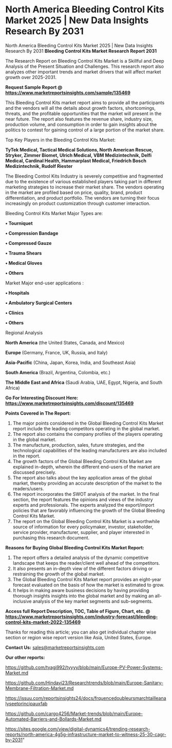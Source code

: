 # North America Bleeding Control Kits Market 2025 | New Data Insights Research By 2031
North America Bleeding Control Kits Market 2025 | New Data Insights Research By 2031
<strong>Bleeding Control Kits Market Research Report 2031</strong>

The Research Report on Bleeding Control Kits Market is a Skillful and Deep Analysis of the Present Situation and Challenges. This research report also analyzes other important trends and market drivers that will affect market growth over 2025-2031.

<strong>Request Sample Report @ <a href=https://www.marketreportsinsights.com/sample/135469>https://www.marketreportsinsights.com/sample/135469</a></strong>

This Bleeding Control Kits market report aims to provide all the participants and the vendors will all the details about growth factors, shortcomings, threats, and the profitable opportunities that the market will present in the near future. The report also features the revenue share, industry size, production volume, and consumption in order to gain insights about the politics to contest for gaining control of a large portion of the market share.

Top Key Players in the Bleeding Control Kits Market:

<strong>TyTek Medical, Tactical Medical Solutions, North American Rescue, Stryker, Zimmer Biomet, Ulrich Medical, VBM Medizintechnik, Delfi Medical, Cardinal Health, Hammarplast Medical, Friedrich Bosch Medizintechnik, Rudolf Riester</strong>

The Bleeding Control Kits Industry is severely competitive and fragmented due to the existence of various established players taking part in different marketing strategies to increase their market share. The vendors operating in the market are profiled based on price, quality, brand, product differentiation, and product portfolio. The vendors are turning their focus increasingly on product customization through customer interaction.

Bleeding Control Kits Market Major Types are:

<strong>• Tourniquet

• Compression Bandage

• Compressed Gauze

• Trauma Shears

• Medical Gloves

• Others</strong>

Market Major end-user applications :

<strong>• Hospitals

• Ambulatory Surgical Centers

• Clinics

• Others</strong>

Regional Analysis

</u><strong><b>North America</b></strong> (the United States, Canada, and Mexico)

<strong><b>Europe </b></strong>(Germany, France, UK, Russia, and Italy)

<strong><b>Asia-Pacific</b></strong> (China, Japan, Korea, India, and Southeast Asia)

<strong><b>South America</b></strong> (Brazil, Argentina, Colombia, etc.)

<strong><b>The Middle East and Africa</b></strong> (Saudi Arabia, UAE, Egypt, Nigeria, and South Africa)

<strong>Go For Interesting Discount Here: <a href=https://www.marketreportsinsights.com/discount/135469>https://www.marketreportsinsights.com/discount/135469</a></strong>

<strong>Points Covered in The Report:</strong>
<ol>
  <li>The major points considered in the Global Bleeding Control Kits Market report include the leading competitors operating in the global market.</li>
  <li>The report also contains the company profiles of the players operating in the global market.</li>
  <li>The manufacture, production, sales, future strategies, and the technological capabilities of the leading manufacturers are also included in the report.</li>
  <li>The growth factors of the Global Bleeding Control Kits Market are explained in-depth, wherein the different end-users of the market are discussed precisely.</li>
  <li>The report also talks about the key application areas of the global market, thereby providing an accurate description of the market to the readers/users.</li>
  <li>The report incorporates the SWOT analysis of the market. In the final section, the report features the opinions and views of the industry experts and professionals. The experts analyzed the export/import policies that are favorably influencing the growth of the Global Bleeding Control Kits Market.</li>
  <li>The report on the Global Bleeding Control Kits Market is a worthwhile source of information for every policymaker, investor, stakeholder, service provider, manufacturer, supplier, and player interested in purchasing this research document.</li>
</ol>
<strong>Reasons for Buying Global Bleeding Control Kits Market Report:</strong>

<ol>
  <li>The report offers a detailed analysis of the dynamic competitive landscape that keeps the reader/client well ahead of the competitors.</li>
  <li>It also presents an in-depth view of the different factors driving or restraining the growth of the global market.</li>
  <li>The Global Bleeding Control Kits Market report provides an eight-year forecast evaluated on the basis of how the market is estimated to grow.</li>
  <li>It helps in making aware business decisions by having providing thorough insights insights into the global market and by making an all-inclusive analysis of the key market segments and sub-segments.</li>
</ol>
<strong>Access full Report Description, TOC, Table of Figure, Chart, etc. @ <a href=https://www.marketreportsinsights.com/industry-forecast/bleeding-control-kits-market-2022-135469>https://www.marketreportsinsights.com/industry-forecast/bleeding-control-kits-market-2022-135469</a></strong>


Thanks for reading this article; you can also get individual chapter wise section or region wise report version like Asia, United States, Europe.

<strong>Contact Us:</strong>
sales@marketreportsinsights.com

<strong>Our other reports:</strong>

<a href=https://github.com/tyagi992/tyyyy/blob/main/Europe-PV-Power-Systems-Market.md>https://github.com/tyagi992/tyyyy/blob/main/Europe-PV-Power-Systems-Market.md</a>

<a href=https://github.com/Hindavi23/Researchtrends/blob/main/Europe-Sanitary-Membrane-Filtration-Market.md>https://github.com/Hindavi23/Researchtrends/blob/main/Europe-Sanitary-Membrane-Filtration-Market.md</a>

<a href=https://issuu.com/reportsinsights24/docs/frquencedoubleursmarchtailleanalyseetprincipauxfab>https://issuu.com/reportsinsights24/docs/frquencedoubleursmarchtailleanalyseetprincipauxfab</a>

<a href=https://github.com/cargo4256/Market-trends/blob/main/Europe-Automated-Barriers-and-Bollards-Market.md>https://github.com/cargo4256/Market-trends/blob/main/Europe-Automated-Barriers-and-Bollards-Market.md</a>

<a href=https://sites.google.com/view/digital-dynamics4/trending-research-reports/north-america-4g5g-infrastructure-market-to-witness-25-30-cagr-by-2031>https://sites.google.com/view/digital-dynamics4/trending-research-reports/north-america-4g5g-infrastructure-market-to-witness-25-30-cagr-by-2031</a>"
